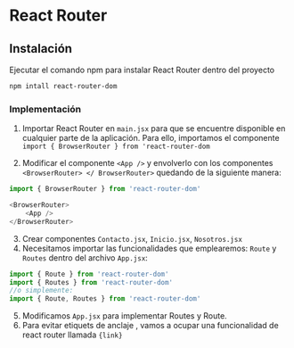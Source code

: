 # React Router 

## Instalación 
Ejecutar el comando npm para instalar React Router dentro del proyecto
```sh
npm intall react-router-dom
```

### Implementación
1. Importar React Router en `main.jsx` para que se encuentre disponible en cualquier parte de la aplicación.
Para ello, importamos el componente 
`import { BrowserRouter } from 'react-router-dom`

2. Modificar el componente `<App />` y envolverlo con los componentes `<BrowserRouter> </ BrowserRouter>` quedando de la siguiente manera:
```javascript
import { BrowserRouter } from 'react-router-dom'

<BrowserRouter>
    <App />
</BrowserRouter>
```
3. Crear componentes `Contacto.jsx`, `Inicio.jsx`, `Nosotros.jsx`
4. Necesitamos importar las funcionalidades que emplearemos: `Route` y `Routes` dentro del archivo `App.jsx`:
```javascript
import { Route } from 'react-router-dom'
import { Routes } from 'react-router-dom'
//o simplemente:
import { Route, Routes } from 'react-router-dom'
```
5. Modificamos `App.jsx` para implementar Routes y Route.
6. Para evitar etiquets de anclaje <a><a/>, vamos a ocupar una funcionalidad de react router llamada `{link}`
